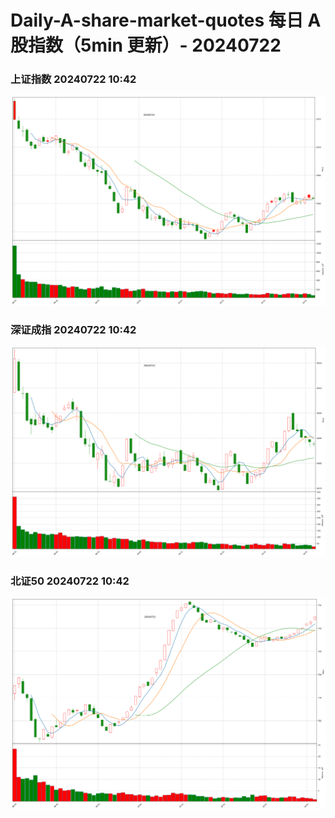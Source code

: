 
# Daily-A-share-market-quotes 每日 A 股指数（5min 更新）- 20240722

### 上证指数 20240722 10:42
![](./fig/2024/7/20240722-sh000001.png)

### 深证成指 20240722 10:42
![](./fig/2024/7/20240722-sz399001.png)

### 北证50 20240722 10:42
![](./fig/2024/7/20240722-bj899050.png)
